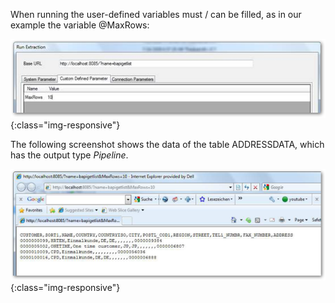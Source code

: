 When running the user-defined variables must / can be filled, as in our example the variable @MaxRows:

![Bapi-Run-Parameters](/img/content/Bapi-Run-Parameters.png){:class="img-responsive"}

The following screenshot shows the data of the table ADDRESSDATA, which has the output type *Pipeline*.

![Bapi-Run-Output](/img/content/Bapi-Run-Output.png){:class="img-responsive"}